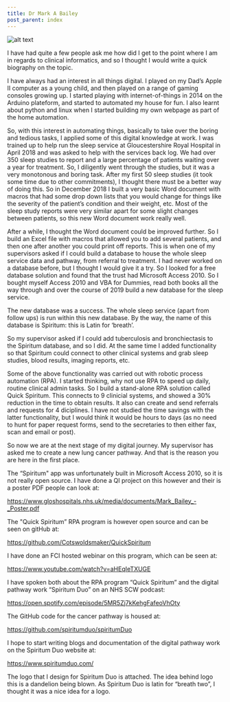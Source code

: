 ```yaml
---
title: Dr Mark A Bailey
post_parent: index
---
```


![alt text](/_images/Mark_Bailey.jpg "Picture of Mark Bailey")

I have had quite a few people ask me how did I get to the point where I am in regards to clinical informatics, and so I thought I would write a quick biography on the topic.

I have always had an interest in all things digital. I played on my Dad’s Apple II computer as a young child, and then played on a range of gaming consoles growing up. I started playing with internet-of-things in 2014 on the Arduino plateform, and started to automated my house for fun. I also learnt about python and linux when I started building my own webpage as part of the home automation.

So, with this interest in automating things, basically to take over the boring and tedious tasks, I applied some of this digital knowledge at work. I was trained up to help run the sleep service at Gloucestershire Royal Hospital in April 2018 and was asked to help with the services back log. We had over 350 sleep studies to report and a large percentage of patients waiting over a year for treatment. So, I diligently went through the studies, but it was a very monotonous and boring task. After my first 50 sleep studies (it took some time due to other commitments), I thought there must be a better way of doing this. So in December 2018 I built a very basic Word document with macros that had some drop down lists that you would change for things like the severity of the patient’s condition and their weight, etc. Most of the sleep study reports were very similar apart for some slight changes between patients, so this new Word document work really well.

After a while, I thought the Word document could be improved further. So I build an Excel file with macros that allowed you to add several patients, and then one after another you could print off reports. This is when one of my supervisors asked if I could build a database to house the whole sleep service data and pathway, from referral to treatment. I had never worked on a database before, but I thought I would give it a try. So I looked for a free database solution and found that the trust had Microsoft Access 2010. So I bought myself Access 2010 and VBA for Dummies, read both books all the way through and over the course of 2019 build a new database for the sleep service.

The new database was a success. The whole sleep service (apart from follow ups) is run within this new database. By the way, the name of this database is Spiritum: this is Latin for ‘breath’.

So my supervisor asked if I could add tuberculosis and bronchiectasis to the Spiritum database, and so I did. At the same time I added functionality so that Spiritum could connect to other clinical systems and grab sleep studies, blood results, imaging reports, etc.

Some of the above functionality was carried out with robotic process automation (RPA). I started thinking, why not use RPA to speed up daily, routine clinical admin tasks. So I build a stand-alone RPA solution called Quick Spiritum. This connects to 9 clinicial systems, and showed a 30% reduction in the time to obtain results. It also can create and send referrals and requests for 4 diciplines. I have not studied the time savings with the latter functionality, but I would think it would be hours to days (as no need to hunt for paper request forms, send to the secretaries to then either fax, scan and email or post).

So now we are at the next stage of my digital journey. My supervisor has asked me to create a new lung cancer pathway. And that is the reason you are here in the first place.

The “Spiritum" app was unfortunately built in Microsoft Access 2010, so it is not really open source. I have done a QI project on this however and their is a poster PDF people can look at:

https://www.gloshospitals.nhs.uk/media/documents/Mark_Bailey_-_Poster.pdf

The "Quick Spiritum” RPA program is however open source and can be seen on gitHub at:

https://github.com/Cotswoldsmaker/QuickSpiritum

I have done an FCI hosted webinar on this program, which can be seen at:

https://www.youtube.com/watch?v=aHEqIeTXUGE

I have spoken both about the RPA program “Quick Spiritum” and the digital pathway work “Spiritum Duo” on an NHS SCW podcast:

https://open.spotify.com/episode/5MR5Zj7kKehgFafeoVhOty

The GitHub code for the cancer pathway is housed at:

https://github.com/spiritumduo/spiritumDuo

I hope to start writing blogs and documentation of the digital pathway work on the Spiritum Duo website at:

https://www.spiritumduo.com/

The logo that I design for Spiritum Duo is attached. The idea behind logo this is a dandelion being blown. As Spiritum Duo is latin for “breath two”, I thought it was a nice idea for a logo.
